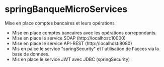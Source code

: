 # springBanqueMicroServices
Mise en place comptes bancaires et leurs opérations

- Mise en place comptes bancaires avec les opérations correpondants.
- Mise en place le service SOAP (http://localhost:10000)
- Mise en place le service API-REST (http://localhost:8080)
- Mis en palce le service "springSecurity" et l'utilisation de l'acces via la base de données.
- Mis en place le service JWT avec JDBC (springSecurity)


